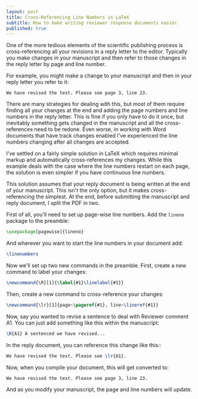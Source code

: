 ```yaml
---
layout: post
title: Cross-Referencing Line Numbers in LaTeX
subtitle: How to make writing reviewer response documents easier.
published: true
---
```


One of the more tedious elements of the scientific publishing process is cross-referencing all your revisions in a reply letter to the editor. Typically you make changes in your manuscript and then refer to those changes in the reply letter by page and line number.

For example, you might make a change to your manuscript and then in your reply letter you refer to it:

    We have revised the text. Please see page 3, line 23.

There are many strategies for dealing with this, but most of them require finding all your changes at the end and adding the page numbers and line numbers in the reply letter. This is fine if you only have to do it once, but inevitably something gets changed in the manuscript and all the cross-references need to be redone. Even worse, in working with Word documents that have track changes enabled I've experienced the line numbers changing after all changes are accepted.

I've settled on a fairly simple solution in LaTeX which requires minimal markup and automatically cross-references my changes. While this example deals with the case where the line numbers restart on each page, the solution is even simpler if you have continuous line numbers.

This solution assumes that your reply document is being written at the end of your manuscript. This isn't the only option, but it makes cross-referencing the simplest. At the end, before submitting the manuscript and reply document, I split the PDF in two.

First of all, you'll need to set up page-wise line numbers. Add the `lineno` package to the preamble:

```tex
\usepackage[pagewise]{lineno}
```


And wherever you want to start the line numbers in your document add:

```tex
\linenumbers
```

Now we'll set up two new commands in the preamble. First, create a new command to label your changes:

```tex
\newcommand{\R}[1]{\label{#1}\linelabel{#1}}
```

Then, create a new command to cross-reference your changes:

```tex
\newcommand{\lr}[1]{page~\pageref{#1}, line~\lineref{#1}}
```

Now, say you wanted to revise a sentence to deal with Reviewer comment A1. You can just add something like this within the manuscript:

```tex
\R{A1} A sentenced we have revised...
```

In the reply document, you can reference this change like this::
 
```tex
We have revised the text. Please see \lr{A1}.
```

Now, when you compile your document, this will get converted to:

```tex
We have revised the text. Please see page 3, line 23.
```

And as you modify your manuscript, the page and line numbers will update.
